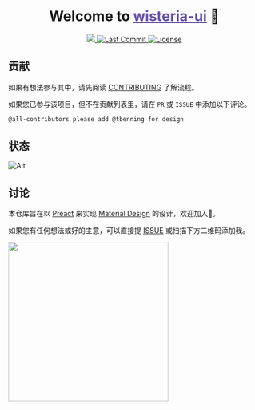 <h1 align="center">Welcome to <a href="https://wisteria-ui.github.io/wisteria-ui" style="color:#6750A4">wisteria-ui</a> 👋</h1>
<p align="center">
  <a href="https://preactjs.com">
    <img src="https://img.shields.io/badge/%3C%2F%3E-Preact-673ab8" />
  </a>
  <a href="https://github.com/wisteria-ui/wisteria-ui/commits">
    <img alt="Last Commit" src="https://img.shields.io/github/last-commit/wisteria-ui/wisteria-ui" />
  </a>
  <a href="https://github.com/wisteria-ui/wisteria-ui/blob/main/LICENSE">
    <img alt="License" src="https://img.shields.io/github/license/wisteria-ui/wisteria-ui" />
  </a>
</p>

## 贡献

如果有想法参与其中，请先阅读 [CONTRIBUTING](https://github.com/wisteria-ui/wisteria-ui/blob/main/CONTRIBUTING.md) 了解流程。

如果您已参与该项目，但不在贡献列表里，请在 `PR` 或 `ISSUE` 中添加以下评论。

```sh
@all-contributors please add @tbenning for design
```

<!-- ALL-CONTRIBUTORS-LIST:START - Do not remove or modify this section -->
<!-- prettier-ignore-start -->
<!-- markdownlint-disable -->
<!-- markdownlint-restore -->
<!-- prettier-ignore-end -->

<!-- ALL-CONTRIBUTORS-LIST:END -->

## 状态

![Alt](https://repobeats.axiom.co/api/embed/3f26eab41c4367a0e2f362681b547231a8253640.svg 'Repobeats analytics image')

## 讨论

本仓库旨在以 [Preact](https://preactjs.com) 来实现 [Material Design](https://m3.material.io) 的设计，欢迎加入👋。

如果您有任何想法或好的主意，可以直接提 [ISSUE](https://github.com/wisteria-ui/wisteria-ui/issues) 或扫描下方二维码添加我。

<img width="320px" src="https://i.mji.rip/2023/07/30/c43723c8f50f35bfb704c489a8d50a86.jpeg" />

